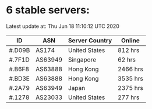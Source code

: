 # 6 stable servers:

Latest update at: Thu Jun 18 11:10:12 UTC 2020

| ID | ASN | Server Country | Online |
| -- | --- | -------------- | ------ |
| #.D09B | AS174 | United States | 812 hrs |
| #.7F1D | AS63949 | Singapore | 62 hrs |
| #.B6F8 | AS63888 | Hong Kong | 2466 hrs |
| #.BD3E | AS63888 | Hong Kong | 3535 hrs |
| #.2A79 | AS63949 | Japan | 2375 hrs |
| #.1278 | AS23033 | United States | 277 hrs |

